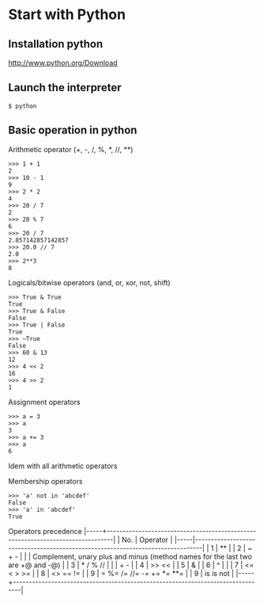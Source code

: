 Start with Python
===

Installation python
---
http://www.python.org/Download

Launch the interpreter
---
```
$ python
```

Basic operation in python
---
Arithmetic operator (+, -, /, %, *, //, **)
```
>>> 1 + 1
2
>>> 10 - 1
9
>>> 2 * 2
4
>>> 20 / 7
2
>>> 20 % 7
6
>>> 20 / 7
2.857142857142857
>>> 20.0 // 7
2.0
>>> 2**3
8
```
Logicals/bitwise operators (and, or, xor, not, shift)
```
>>> True & True
True
>>> True & False
False
>>> True | False
True
>>> ~True
False
>>> 60 & 13
12 
>>> 4 << 2
16
>>> 4 >> 2
1
```
Assignment operators
```
>>> a = 3
>>> a
3
>>> a += 3
>>> a
6
```
Idem with all arithmetic operators

Membership operators
```
>>> 'a' not in 'abcdef'
False
>>> 'a' in 'abcdef'
True
```

Operators precedence
|-----+--------------------------------------------------------------------------------|
| No. | Operator                                                                       |
|-----|--------------------------------------------------------------------------------|
| 1   | **                                                                             |
| 2   | ~ + -                                                                          |
|     | Complement, unary plus and minus (method names for the last two are +@ and -@) |
| 3   | * / % //                                                                       |
|     | + -                                                                            |
| 4   | >> <<                                                                          |
| 5   | &                                                                              |
| 6   | ^ |                                                                            |
| 7   | <= < > >=                                                                      |
| 8   | <> == !=                                                                       |
| 9   | = %= /= //= -= += *= **=                                                       |
| 9   | is is not                                                                      |
|-----+--------------------------------------------------------------------------------|
